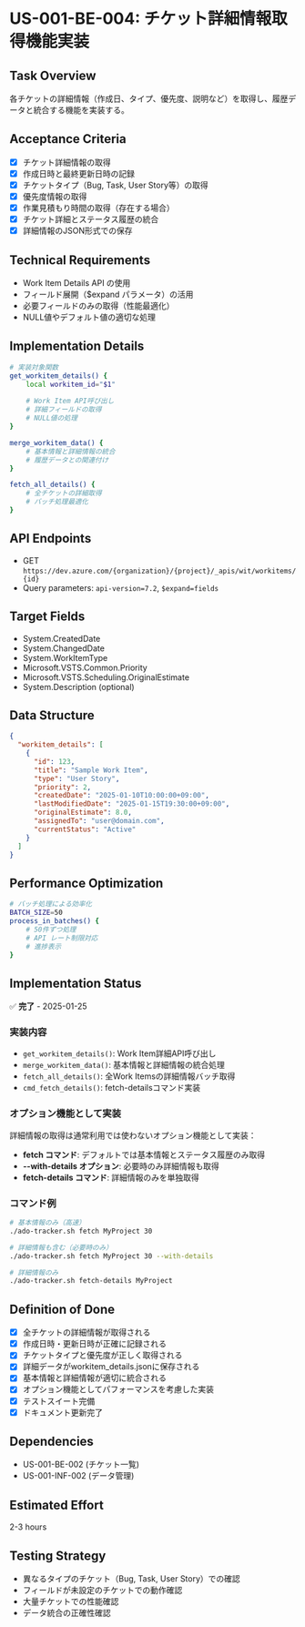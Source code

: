 # US-001-BE-004: チケット詳細情報取得機能実装

## Task Overview
各チケットの詳細情報（作成日、タイプ、優先度、説明など）を取得し、履歴データと統合する機能を実装する。

## Acceptance Criteria
- [x] チケット詳細情報の取得
- [x] 作成日時と最終更新日時の記録
- [x] チケットタイプ（Bug, Task, User Story等）の取得
- [x] 優先度情報の取得
- [x] 作業見積もり時間の取得（存在する場合）
- [x] チケット詳細とステータス履歴の統合
- [x] 詳細情報のJSON形式での保存

## Technical Requirements
- Work Item Details API の使用
- フィールド展開（$expand パラメータ）の活用
- 必要フィールドのみの取得（性能最適化）
- NULL値やデフォルト値の適切な処理

## Implementation Details
```bash
# 実装対象関数
get_workitem_details() {
    local workitem_id="$1"
    
    # Work Item API呼び出し
    # 詳細フィールドの取得
    # NULL値の処理
}

merge_workitem_data() {
    # 基本情報と詳細情報の統合
    # 履歴データとの関連付け
}

fetch_all_details() {
    # 全チケットの詳細取得
    # バッチ処理最適化
}
```

## API Endpoints
- GET `https://dev.azure.com/{organization}/{project}/_apis/wit/workitems/{id}`
- Query parameters: `api-version=7.2`, `$expand=fields`

## Target Fields
- System.CreatedDate
- System.ChangedDate
- System.WorkItemType
- Microsoft.VSTS.Common.Priority
- Microsoft.VSTS.Scheduling.OriginalEstimate
- System.Description (optional)

## Data Structure
```json
{
  "workitem_details": [
    {
      "id": 123,
      "title": "Sample Work Item",
      "type": "User Story",
      "priority": 2,
      "createdDate": "2025-01-10T10:00:00+09:00",
      "lastModifiedDate": "2025-01-15T19:30:00+09:00",
      "originalEstimate": 8.0,
      "assignedTo": "user@domain.com",
      "currentStatus": "Active"
    }
  ]
}
```

## Performance Optimization
```bash
# バッチ処理による効率化
BATCH_SIZE=50
process_in_batches() {
    # 50件ずつ処理
    # API レート制限対応
    # 進捗表示
}
```

## Implementation Status
✅ **完了** - 2025-01-25

### 実装内容
- `get_workitem_details()`: Work Item詳細API呼び出し
- `merge_workitem_data()`: 基本情報と詳細情報の統合処理
- `fetch_all_details()`: 全Work Itemsの詳細情報バッチ取得
- `cmd_fetch_details()`: fetch-detailsコマンド実装

### オプション機能として実装
詳細情報の取得は通常利用では使わないオプション機能として実装：
- **fetch コマンド**: デフォルトでは基本情報とステータス履歴のみ取得
- **--with-details オプション**: 必要時のみ詳細情報も取得
- **fetch-details コマンド**: 詳細情報のみを単独取得

### コマンド例
```bash
# 基本情報のみ（高速）
./ado-tracker.sh fetch MyProject 30

# 詳細情報も含む（必要時のみ）
./ado-tracker.sh fetch MyProject 30 --with-details

# 詳細情報のみ
./ado-tracker.sh fetch-details MyProject
```

## Definition of Done
- [x] 全チケットの詳細情報が取得される
- [x] 作成日時・更新日時が正確に記録される
- [x] チケットタイプと優先度が正しく取得される
- [x] 詳細データがworkitem_details.jsonに保存される
- [x] 基本情報と詳細情報が適切に統合される
- [x] オプション機能としてパフォーマンスを考慮した実装
- [x] テストスイート完備
- [x] ドキュメント更新完了

## Dependencies
- US-001-BE-002 (チケット一覧)
- US-001-INF-002 (データ管理)

## Estimated Effort
2-3 hours

## Testing Strategy
- 異なるタイプのチケット（Bug, Task, User Story）での確認
- フィールドが未設定のチケットでの動作確認
- 大量チケットでの性能確認
- データ統合の正確性確認